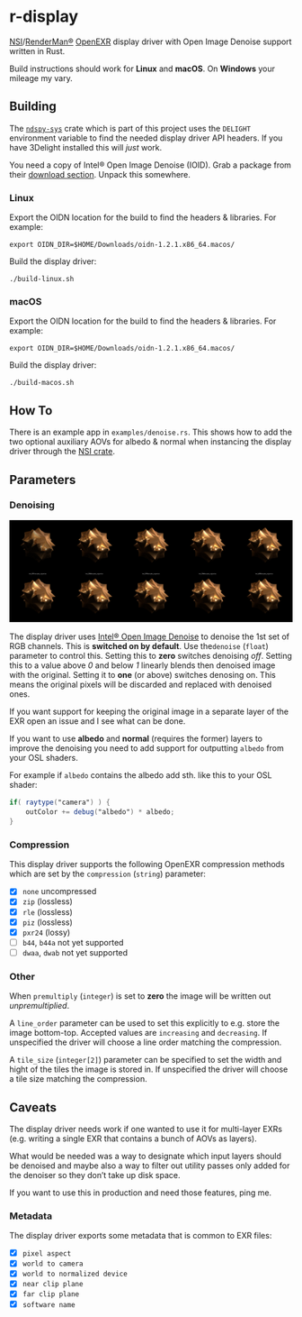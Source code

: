 # r-display

[NSI](https://nsi.readthedocs.io/)/[RenderMan®](https://renderman.pixar.com/)
[OpenEXR](http://www.openexr.com/) display driver with Open Image Denoise support written in Rust.

Build instructions should work for **Linux** and **macOS**. On **Windows** your
mileage my vary.

## Building

The [`ndspy-sys`](https://github.com/virtualritz/r-display/blob/master/ndspy-sys/) crate which is part of this project uses the `DELIGHT` environment variable to find the needed display driver API headers. If you have 3Delight installed this will *just* work.

You need a copy of Intel® Open Image Denoise (IOID). Grab a package from their [download section](https://www.openimagedenoise.org/downloads.html). Unpack this somewhere.

### Linux

Export the OIDN location for the build to find the headers & libraries. For example:
```
export OIDN_DIR=$HOME/Downloads/oidn-1.2.1.x86_64.macos/
```

Build the display driver:
```shell
./build-linux.sh
```

### macOS

Export the OIDN location for the build to find the headers & libraries. For example:
```
export OIDN_DIR=$HOME/Downloads/oidn-1.2.1.x86_64.macos/
```

Build the display driver:
```shell
./build-macos.sh
```

## How To

There is an example app in `examples/denoise.rs`. This shows how to add the two optional auxiliary AOVs for albedo & normal when instancing the display driver through the [NSI crate](https://crates.io/crates/nsi).

## Parameters

### Denoising

![Comparispon of denoising results|ɴsɪ](test.jpg)

The display driver uses [Intel® Open Image Denoise](https://www.openimagedenoise.org/) to denoise the 1st set of RGB channels. This is **switched on by default**. Use the`denoise` (`float`) parameter to control this. Setting this to **zero** switches denoising *off*.
Setting this to a value above *0* and below *1* linearly blends then denoised image with the original.
Setting it to **one** (or above) switches denosing on. This means the original pixels will be discarded and replaced with denoised ones.

If you want support for keeping the original image in a separate layer of the EXR open an issue and I see what can be done.

If you want to use **albedo** and **normal** (requires the former) layers to improve the denoising you need to add support for outputting `albedo` from your OSL shaders.

For example if `albedo` contains the albedo add sth. like this to your OSL shader:
```glsl
if( raytype("camera") )	{
    outColor += debug("albedo") * albedo;
}
```

### Compression

This display driver supports the following OpenEXR compression methods which are set by the `compression` (`string`) parameter:

-   [x] `none` uncompressed
-   [x] `zip` (lossless)
-   [x] `rle` (lossless)
-   [x] `piz` (lossless)
-   [x] `pxr24` (lossy)
-   [ ] `b44`, `b44a` not yet supported
-   [ ] `dwaa`, `dwab` not yet supported

### Other

When `premultiply` (`integer`) is set to **zero** the image will be written out *unpremultiplied*.

A `line_order` parameter can be used to set this explicitly to e.g. store the image bottom-top. Accepted values are `increasing` and `decreasing`.
If unspecified the driver will choose a line order matching the compression.

A `tile_size` (`integer[2]`) parameter can be specified to set the width and hight of the tiles the image is stored in.
If unspecified the driver will choose a tile size matching the compression.

## Caveats

The display driver needs work if one wanted to use it for multi-layer EXRs (e.g. writing a single EXR that contains a bunch of AOVs as layers).

What would be needed was a way to designate which input layers should be denoised and maybe also a way to filter out utility passes only added
for the denoiser so they don’t take up disk space.

If you want to use this in production and need those features, ping me.

### Metadata

The display driver exports some metadata that is common to EXR files:

-   [x] `pixel aspect`
-   [x] `world to camera`
-   [x] `world to normalized device`
-   [x] `near clip plane`
-   [x] `far clip plane`
-   [x] `software name`
